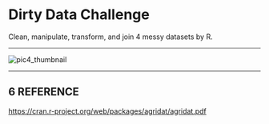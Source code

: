 # Dirty Data Challenge 

Clean, manipulate, transform, and join 4 messy datasets by R. 

***

![pic4_thumbnail](https://user-images.githubusercontent.com/81752452/134460755-bd910373-da61-45df-8045-1db22fb0ff90.JPG)


***


## 6 REFERENCE

https://cran.r-project.org/web/packages/agridat/agridat.pdf



